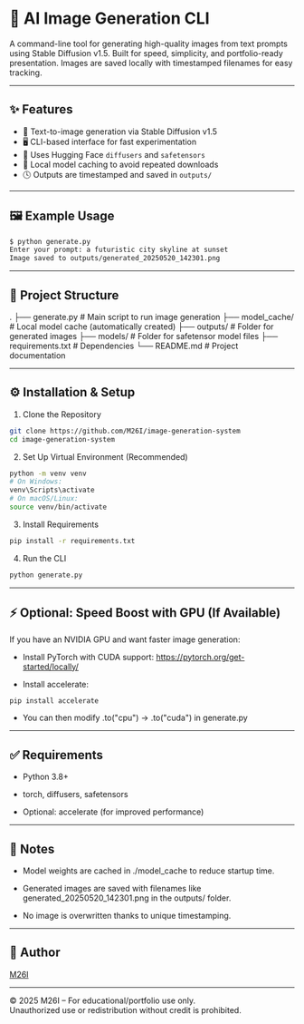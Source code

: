 # 🧠 AI Image Generation CLI

A command-line tool for generating high-quality images from text prompts using Stable Diffusion v1.5. Built for speed, simplicity, and portfolio-ready presentation. Images are saved locally with timestamped filenames for easy tracking.

---

## ✨ Features

- 🎨 Text-to-image generation via Stable Diffusion v1.5
- 🖥️ CLI-based interface for fast experimentation
- 🧠 Uses Hugging Face `diffusers` and `safetensors`
- 🧊 Local model caching to avoid repeated downloads
- 🕓 Outputs are timestamped and saved in `outputs/`

---

## 🖼️ Example Usage

```bash
$ python generate.py
Enter your prompt: a futuristic city skyline at sunset
Image saved to outputs/generated_20250520_142301.png

```
---
## 📁 Project Structure
.
├── generate.py          # Main script to run image generation
├── model_cache/         # Local model cache (automatically created)
├── outputs/             # Folder for generated images
├── models/              # Folder for safetensor model files
├── requirements.txt     # Dependencies
└── README.md            # Project documentation

---
## ⚙️ Installation & Setup
1. Clone the Repository
```bash
git clone https://github.com/M26I/image-generation-system
cd image-generation-system

```

2. Set Up Virtual Environment (Recommended)
```bash
python -m venv venv
# On Windows:
venv\Scripts\activate
# On macOS/Linux:
source venv/bin/activate


```

3. Install Requirements

```bash
pip install -r requirements.txt

```

4. Run the CLI
```bash
python generate.py

```

---

## ⚡ Optional: Speed Boost with GPU (If Available)
If you have an NVIDIA GPU and want faster image generation:

- Install PyTorch with CUDA support: https://pytorch.org/get-started/locally/

- Install accelerate:

```bash
pip install accelerate

```
- You can then modify .to("cpu") → .to("cuda") in generate.py

---

## ✅ Requirements

- Python 3.8+

- torch, diffusers, safetensors

- Optional: accelerate (for improved performance)
---

## 📌 Notes
- Model weights are cached in ./model_cache to reduce startup time.

- Generated images are saved with filenames like generated_20250520_142301.png in the outputs/ folder.

- No image is overwritten thanks to unique timestamping.

---

## 👤 Author
[M26I](https://github.com/M26I)

---
© 2025 M26I – For educational/portfolio use only.  
Unauthorized use or redistribution without credit is prohibited.
